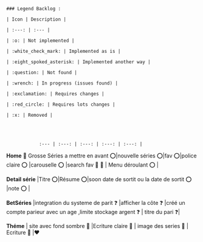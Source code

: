 <html>

    ### Legend Backlog :
  
    | Icon | Description |
    
    | :---: | :--- |
    
    | :o: | Not implemented |
    
    | :white_check_mark: | Implemented as is |
    
    | :eight_spoked_asterisk: | Implemented another way |
    
    | :question: | Not found |
    
    | :wrench: | In progress (issues found) |
    
    | :exclamation: | Requires changes |
    
    | :red_circle: | Requires lots changes |
    
    | :x: | Removed |

<br>
<br>

                :--- | :---: | :---: | :---: | :---: |
**Home**  :red_circle: Grosse Séries a mettre en avant :o:|nouvelle séries :o:|fav :o:|police claire :o: |carouselle :o: |search fav :wrench: :red_circle: | Menu déroulant :o: |


**Detail série** |Titre :o:|Résume :o:|soon date de sortit ou la  date de sortit :o: |note :o: |


**BetSéries** |integration du systeme de parit :question: |afficher la côte :question: |créé un compte parieur avec un age ,limite stockage argent  :question: | titre du pari :question:|


**Théme** | site avec fond sombre :wrench: |Ecriture claire :wrench: | image des series :wrench: | Ecriture :wrench: |❤️


</html>